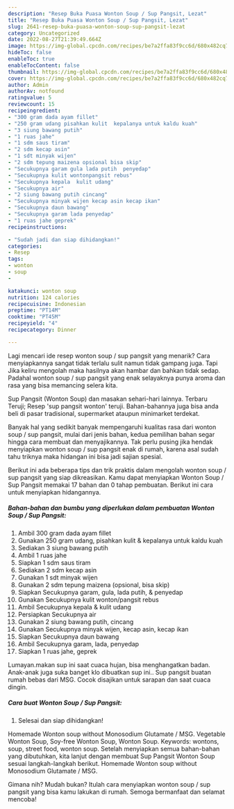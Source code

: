 ```yaml
---
description: "Resep Buka Puasa Wonton Soup / Sup Pangsit, Lezat"
title: "Resep Buka Puasa Wonton Soup / Sup Pangsit, Lezat"
slug: 2641-resep-buka-puasa-wonton-soup-sup-pangsit-lezat
category: Uncategorized
date: 2022-08-27T21:39:49.664Z
image: https://img-global.cpcdn.com/recipes/be7a2ffa83f9cc6d/680x482cq70/wonton-soup-sup-pangsit-foto-resep-utama.jpg
hideToc: false
enableToc: true
enableTocContent: false
thumbnail: https://img-global.cpcdn.com/recipes/be7a2ffa83f9cc6d/680x482cq70/wonton-soup-sup-pangsit-foto-resep-utama.jpg
cover: https://img-global.cpcdn.com/recipes/be7a2ffa83f9cc6d/680x482cq70/wonton-soup-sup-pangsit-foto-resep-utama.jpg
author: Admin
authorAv: notfound
ratingvalue: 5
reviewcount: 15
recipeingredient:
- "300 gram dada ayam fillet"
- "250 gram udang pisahkan kulit  kepalanya untuk kaldu kuah"
- "3 siung bawang putih"
- "1 ruas jahe"
- "1 sdm saus tiram"
- "2 sdm kecap asin"
- "1 sdt minyak wijen"
- "2 sdm tepung maizena opsional bisa skip"
- "Secukupnya garam gula lada putih  penyedap"
- "Secukupnya kulit wontonpangsit rebus"
- "Secukupnya kepala  kulit udang"
- "Secukupnya air"
- "2 siung bawang putih cincang"
- "Secukupnya minyak wijen kecap asin kecap ikan"
- "Secukupnya daun bawang"
- "Secukupnya garam lada penyedap"
- "1 ruas jahe geprek"
recipeinstructions:

- "Sudah jadi dan siap dihidangkan!"
categories:
- Resep
tags:
- wonton
- soup
- 

katakunci: wonton soup  
nutrition: 124 calories
recipecuisine: Indonesian
preptime: "PT14M"
cooktime: "PT45M"
recipeyield: "4"
recipecategory: Dinner

---
```



Lagi mencari ide resep wonton soup / sup pangsit yang menarik? Cara menyiapkannya sangat tidak terlalu sulit namun tidak gampang juga. Tapi Jika keliru mengolah maka hasilnya akan hambar dan bahkan tidak sedap. Padahal wonton soup / sup pangsit yang enak selayaknya punya aroma dan rasa yang bisa memancing selera kita.


Sup Pangsit (Wonton Soup) dan masakan sehari-hari lainnya. Terbaru Teruji; Resep &#39;sup pangsit wonton&#39; teruji. Bahan-bahannya juga bisa anda beli di pasar tradisional, supermarket ataupun minimarket terdekat.

Banyak hal yang sedikit banyak mempengaruhi kualitas rasa dari wonton soup / sup pangsit, mulai dari jenis bahan, kedua pemilihan bahan segar hingga cara membuat dan menyajikannya. Tak perlu pusing jika hendak menyiapkan wonton soup / sup pangsit enak di rumah, karena asal sudah tahu triknya maka hidangan ini bisa jadi sajian spesial.


Berikut ini ada beberapa tips dan trik praktis dalam mengolah wonton soup / sup pangsit yang siap dikreasikan. Kamu dapat menyiapkan Wonton Soup / Sup Pangsit memakai 17 bahan dan 0 tahap pembuatan. Berikut ini cara untuk menyiapkan hidangannya.

<!--inarticleads1-->

##### Bahan-bahan dan bumbu yang diperlukan dalam pembuatan Wonton Soup / Sup Pangsit:

1. Ambil 300 gram dada ayam fillet
1. Gunakan 250 gram udang, pisahkan kulit &amp; kepalanya untuk kaldu kuah
1. Sediakan 3 siung bawang putih
1. Ambil 1 ruas jahe
1. Siapkan 1 sdm saus tiram
1. Sediakan 2 sdm kecap asin
1. Gunakan 1 sdt minyak wijen
1. Gunakan 2 sdm tepung maizena (opsional, bisa skip)
1. Siapkan Secukupnya garam, gula, lada putih, &amp; penyedap
1. Gunakan Secukupnya kulit wonton/pangsit rebus
1. Ambil Secukupnya kepala &amp; kulit udang
1. Persiapkan Secukupnya air
1. Gunakan 2 siung bawang putih, cincang
1. Gunakan Secukupnya minyak wijen, kecap asin, kecap ikan
1. Siapkan Secukupnya daun bawang
1. Ambil Secukupnya garam, lada, penyedap
1. Siapkan 1 ruas jahe, geprek


Lumayan.makan sup ini saat cuaca hujan, bisa menghangatkan badan. Anak-anak juga suka banget klo dibuatkan sup ini.. Sup pangsit buatan rumah bebas dari MSG. Cocok disajikan untuk sarapan dan saat cuaca dingin. 

<!--inarticleads2-->

##### Cara buat Wonton Soup / Sup Pangsit:


1. Selesai dan siap dihidangkan!

Homemade Wonton soup without Monosodium Glutamate / MSG. Vegetable Wonton Soup, Soy-free Wonton Soup, Wonton Soup. Keywords: wontons, soup, street food, wonton soup. Setelah menyiapkan semua bahan-bahan yang dibutuhkan, kita lanjut dengan membuat Sup Pangsit Wonton Soup sesuai langkah-langkah berikut. Homemade Wonton soup without Monosodium Glutamate / MSG. 

Gimana nih? Mudah bukan? Itulah cara menyiapkan wonton soup / sup pangsit yang bisa kamu lakukan di rumah. Semoga bermanfaat dan selamat mencoba!
